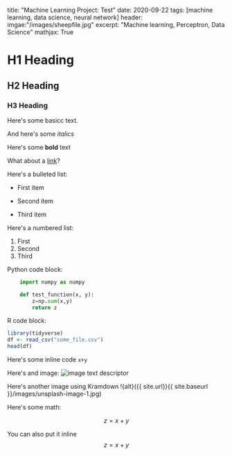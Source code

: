 title: "Machine Learning Project: Test"
date: 2020-09-22
tags: [machine learning, data science, neural network]
header: 
	imgae:"/images/sheepfile.jpg"
excerpt: "Machine learning, Perceptron, Data Science"
mathjax: True

# H1 Heading

## H2 Heading

### H3 Heading

Here's some basicc text.

And here's some *italics*

Here's some **bold** text

What about a [link](https://www.youtube.com/watch?v=BA_c3bGQXlQ)?

Here's a bulleted list:
* First item
+ Second item
- Third item

Here's a numbered list:
1. First
2. Second
3. Third

Python code block:
```python
	import numpy as numpy

	def test_function(x, y):
		z=np.sum(x,y)
		return z
```

R code block: 
```r
library(tidyverse)
df <- read_csv("some_file.csv")
head(df)
```

Here's some inline code `x+y`

Here's and image:
<img src="{{ site.url}}{{ site.baseurl }}//images/unsplash-image-1.jpg" alt="image text descriptor">

Here's another image using Kramdown
!{alt}({{ site.url}}{{ site.baseurl }}/images/unsplash-image-1.jpg)

Here's some math:

$$z=x+y$$

You can also put it inline $$z=x+y$$






